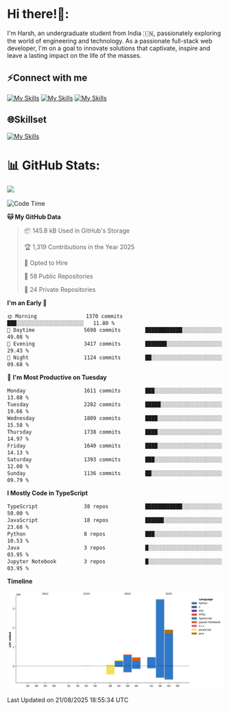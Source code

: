 
# Hi there!👋:
<p> I'm Harsh, an undergraduate student from India 🇮🇳, passionately exploring the world of engineering and technology. As a passionate full-stack web developer, I'm on a goal to innovate solutions that captivate, inspire and leave a lasting impact on the life of the masses. </p>

## ⚡Connect with me

[![My Skills](https://skillicons.dev/icons?i=gmail)](mailto:harshpandey.tech@gmail.com) [![My Skills](https://skillicons.dev/icons?i=linkedin)](https://linkedin.com/in/harsh3dev) [![My Skills](https://skillicons.dev/icons?i=twitter)](https://x.com/harshxai)

## 🌐Skillset
[![My Skills](https://skillicons.dev/icons?i=js,ts,react,nextjs,nodejs,tailwind,mongo,express,postgres,prisma,html,css,docker,aws,cpp,git,vscode,figma)](https://skillicons.dev)


# 📊 GitHub Stats:
![](https://komarev.com/ghpvc/?username=harsh3dev)

<!--START_SECTION:waka-->
![Code Time](http://img.shields.io/badge/Code%20Time-492%20hrs%2022%20mins-blue)

**🐱 My GitHub Data** 

> 📦 145.8 kB Used in GitHub's Storage 
 > 
> 🏆 1,319 Contributions in the Year 2025
 > 
> 💼 Opted to Hire
 > 
> 📜 58 Public Repositories 
 > 
> 🔑 24 Private Repositories 
 > 
**I'm an Early 🐤** 

```text
🌞 Morning                1370 commits        ███░░░░░░░░░░░░░░░░░░░░░░   11.80 % 
🌆 Daytime                5698 commits        ████████████░░░░░░░░░░░░░   49.08 % 
🌃 Evening                3417 commits        ███████░░░░░░░░░░░░░░░░░░   29.43 % 
🌙 Night                  1124 commits        ██░░░░░░░░░░░░░░░░░░░░░░░   09.68 % 
```
📅 **I'm Most Productive on Tuesday** 

```text
Monday                   1611 commits        ███░░░░░░░░░░░░░░░░░░░░░░   13.88 % 
Tuesday                  2282 commits        █████░░░░░░░░░░░░░░░░░░░░   19.66 % 
Wednesday                1809 commits        ████░░░░░░░░░░░░░░░░░░░░░   15.58 % 
Thursday                 1738 commits        ████░░░░░░░░░░░░░░░░░░░░░   14.97 % 
Friday                   1640 commits        ████░░░░░░░░░░░░░░░░░░░░░   14.13 % 
Saturday                 1393 commits        ███░░░░░░░░░░░░░░░░░░░░░░   12.00 % 
Sunday                   1136 commits        ██░░░░░░░░░░░░░░░░░░░░░░░   09.79 % 
```


**I Mostly Code in TypeScript** 

```text
TypeScript               38 repos            ████████████░░░░░░░░░░░░░   50.00 % 
JavaScript               18 repos            ██████░░░░░░░░░░░░░░░░░░░   23.68 % 
Python                   8 repos             ███░░░░░░░░░░░░░░░░░░░░░░   10.53 % 
Java                     3 repos             █░░░░░░░░░░░░░░░░░░░░░░░░   03.95 % 
Jupyter Notebook         3 repos             █░░░░░░░░░░░░░░░░░░░░░░░░   03.95 % 
```



**Timeline**

![Lines of Code chart](https://raw.githubusercontent.com/harsh3dev/harsh3dev/main/assets/bar_graph.png)


 Last Updated on 21/08/2025 18:55:34 UTC
<!--END_SECTION:waka-->

